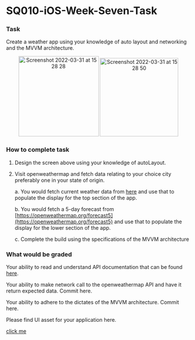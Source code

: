 # SQ010-iOS-Week-Seven-Task 

### Task  

  

Create a weather app using your knowledge of auto layout and networking and the MVVM architecture. 

  
<p align="middle">
  <img width="219" alt="Screenshot 2022-03-31 at 15 28 28" src="https://user-images.githubusercontent.com/58847828/161080920-a85654ad-64e5-4c0f-b1ff-a8c3be7dc7d8.png">

  <img width="214" alt="Screenshot 2022-03-31 at 15 28 50" src="https://user-images.githubusercontent.com/58847828/161080780-f7487d96-5faf-44f2-b735-39d6b8b7384e.png">

</p>

### How to complete task  

1. Design the screen above using your knowledge of autoLayout.  
  

2. Visit openweathermap and fetch data relating to your choice city preferably one in your state of origin.  
  

    a. You would fetch current weather data from [here](https://openweathermap.org/current) and use that to populate the display for the top section of the app.  

    b. You would fetch a 5-day forecast from [https://openweathermap.org/forecast5](https://openweathermap.org/forecast5) and use that to populate the display for the lower section of the app. 

    c. Complete the build using the specifications of the MVVM architecture 

 

### What would be graded    
  

Your ability to read and understand API documentation that can be found  [here](https://openweathermap.org/).  
  

Your ability to make network call to the openweathermap API and have it return expected data. Commit here.  
  

Your ability to adhere to the dictates of the MVVM architecture. Commit here.  

  

Please find UI asset for your application here.   

[click me](https://drive.google.com/file/d/1wPBExbqLRnsI1KXV53wVYAEjVuMrU80U/view?usp=sharing)

 
